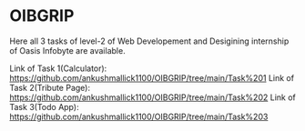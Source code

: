 # OIBGRIP
Here all 3 tasks of level-2 of Web Developement and Desigining internship of Oasis Infobyte are available.

Link of Task 1(Calculator): https://github.com/ankushmallick1100/OIBGRIP/tree/main/Task%201
Link of Task 2(Tribute Page): https://github.com/ankushmallick1100/OIBGRIP/tree/main/Task%202
Link of Task 3(Todo App): https://github.com/ankushmallick1100/OIBGRIP/tree/main/Task%203

